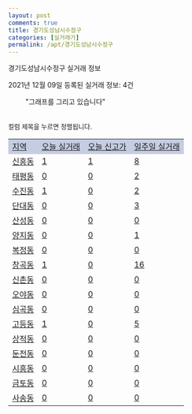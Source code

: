 ```yaml
---
layout: post
comments: true
title: 경기도성남시수정구
categories: [실거래가]
permalink: /apt/경기도성남시수정구
---
```


경기도성남시수정구 실거래 정보

2021년 12월 09일 등록된 실거래 정보: 4건

<!--<script async src="https://pagead2.googlesyndication.com/pagead/js/adsbygoogle.js?client=ca-pub-3485438051770037"
 crossorigin="anonymous"></script>-->

<script type="text/javascript">
  google.charts.load('current', {'packages':['corechart']});
  google.charts.setOnLoadCallback(drawChart);

  function drawChart() {
    var data = google.visualization.arrayToDataTable([['거래일', '매매', '전월세', '전매'], ['21-01', 95, 257, 7], ['21-02', 59, 288, 7], ['21-03', 55, 290, 3], ['21-04', 55, 218, 1], ['21-05', 64, 317, 2], ['21-06', 63, 283, 6], ['21-07', 83, 254, 9], ['21-08', 53, 217, 6], ['21-09', 49, 254, 1], ['21-10', 45, 265, 1], ['21-11', 7, 96, 0], ['21-12', 1, 17, 0]]);

    var options = {
      title: '최근 1년간 유형별 거래량 추이',
      legend: { position: 'bottom' }
    };

    setTimeout(function() {
        var chart = new google.visualization.LineChart(document.getElementById('columnchart_material'));
        chart.draw(data, (options));
        document.getElementById('loading').style.display = 'none';
        var dayLabel = (new Date()).getDay();
        if (dayLabel < 2) {
            sorttable.innerSortFunction.apply(document.getElementById('week'), []);
            sorttable.innerSortFunction.apply(document.getElementById('week'), []);        
        }
        else {
            sorttable.innerSortFunction.apply(document.getElementById('today'), []);
            sorttable.innerSortFunction.apply(document.getElementById('today'), []);
        }
    }, 200);

  }
</script>

<div id="loading" style="z-index:20; display: block; margin-left: 35px">"그래프를 그리고 있습니다"</div>
<div id="columnchart_material" style="width: 95%; margin-left: -35px; display: block"></div>
<!--<div style="width: 95%; margin-left: -35px; display: block">
      <script async src="https://pagead2.googlesyndication.com/pagead/js/adsbygoogle.js?client=ca-pub-3485438051770037"
          crossorigin="anonymous"></script>
      <ins class="adsbygoogle"
          style="display:block"
          data-ad-format="fluid"
          data-ad-layout-key="-fb+5w+4e-db+86"
          data-ad-client="ca-pub-3485438051770037"
          data-ad-slot="1827090281"></ins>
      <script>
          (adsbygoogle = window.adsbygoogle || []).push({});
      </script>
</div>-->
<br>

<font size='small' style='font-size: small;'>컬럼 제목을 누르면 정렬됩니다.</font>
<table class="sortable">
  <tr style='background-color: rgba(114, 132, 186,0.4);'>
    <td id="region"><a href="#">지역</a></td>
    <td id="today"><a href="#">오늘 실거래</a></td>
    <td id="today_new"><a href="#">오늘 신고가</a></td>
    <td id="week"><a href="#">일주일 실거래</a></td>
  </tr>

  
  <tr class="item">
    <td><a href="경기도성남시수정구신흥동">신흥동</a></td>
    <td><a href="경기도성남시수정구신흥동">1</a></td>
    <td><a href="경기도성남시수정구신흥동">1</a></td>
    <td><a href="경기도성남시수정구신흥동">8</a></td>
  </tr>
    

  <tr class="item">
    <td><a href="경기도성남시수정구태평동">태평동</a></td>
    <td><a href="경기도성남시수정구태평동">0</a></td>
    <td><a href="경기도성남시수정구태평동">0</a></td>
    <td><a href="경기도성남시수정구태평동">2</a></td>
  </tr>
    

  <tr class="item">
    <td><a href="경기도성남시수정구수진동">수진동</a></td>
    <td><a href="경기도성남시수정구수진동">1</a></td>
    <td><a href="경기도성남시수정구수진동">0</a></td>
    <td><a href="경기도성남시수정구수진동">2</a></td>
  </tr>
    

  <tr class="item">
    <td><a href="경기도성남시수정구단대동">단대동</a></td>
    <td><a href="경기도성남시수정구단대동">0</a></td>
    <td><a href="경기도성남시수정구단대동">0</a></td>
    <td><a href="경기도성남시수정구단대동">3</a></td>
  </tr>
    

  <tr class="item">
    <td><a href="경기도성남시수정구산성동">산성동</a></td>
    <td><a href="경기도성남시수정구산성동">0</a></td>
    <td><a href="경기도성남시수정구산성동">0</a></td>
    <td><a href="경기도성남시수정구산성동">0</a></td>
  </tr>
    

  <tr class="item">
    <td><a href="경기도성남시수정구양지동">양지동</a></td>
    <td><a href="경기도성남시수정구양지동">0</a></td>
    <td><a href="경기도성남시수정구양지동">0</a></td>
    <td><a href="경기도성남시수정구양지동">1</a></td>
  </tr>
    

  <tr class="item">
    <td><a href="경기도성남시수정구복정동">복정동</a></td>
    <td><a href="경기도성남시수정구복정동">0</a></td>
    <td><a href="경기도성남시수정구복정동">0</a></td>
    <td><a href="경기도성남시수정구복정동">0</a></td>
  </tr>
    

  <tr class="item">
    <td><a href="경기도성남시수정구창곡동">창곡동</a></td>
    <td><a href="경기도성남시수정구창곡동">1</a></td>
    <td><a href="경기도성남시수정구창곡동">0</a></td>
    <td><a href="경기도성남시수정구창곡동">16</a></td>
  </tr>
    

  <tr class="item">
    <td><a href="경기도성남시수정구신촌동">신촌동</a></td>
    <td><a href="경기도성남시수정구신촌동">0</a></td>
    <td><a href="경기도성남시수정구신촌동">0</a></td>
    <td><a href="경기도성남시수정구신촌동">0</a></td>
  </tr>
    

  <tr class="item">
    <td><a href="경기도성남시수정구오야동">오야동</a></td>
    <td><a href="경기도성남시수정구오야동">0</a></td>
    <td><a href="경기도성남시수정구오야동">0</a></td>
    <td><a href="경기도성남시수정구오야동">0</a></td>
  </tr>
    

  <tr class="item">
    <td><a href="경기도성남시수정구심곡동">심곡동</a></td>
    <td><a href="경기도성남시수정구심곡동">0</a></td>
    <td><a href="경기도성남시수정구심곡동">0</a></td>
    <td><a href="경기도성남시수정구심곡동">0</a></td>
  </tr>
    

  <tr class="item">
    <td><a href="경기도성남시수정구고등동">고등동</a></td>
    <td><a href="경기도성남시수정구고등동">1</a></td>
    <td><a href="경기도성남시수정구고등동">0</a></td>
    <td><a href="경기도성남시수정구고등동">5</a></td>
  </tr>
    

  <tr class="item">
    <td><a href="경기도성남시수정구상적동">상적동</a></td>
    <td><a href="경기도성남시수정구상적동">0</a></td>
    <td><a href="경기도성남시수정구상적동">0</a></td>
    <td><a href="경기도성남시수정구상적동">0</a></td>
  </tr>
    

  <tr class="item">
    <td><a href="경기도성남시수정구둔전동">둔전동</a></td>
    <td><a href="경기도성남시수정구둔전동">0</a></td>
    <td><a href="경기도성남시수정구둔전동">0</a></td>
    <td><a href="경기도성남시수정구둔전동">0</a></td>
  </tr>
    

  <tr class="item">
    <td><a href="경기도성남시수정구시흥동">시흥동</a></td>
    <td><a href="경기도성남시수정구시흥동">0</a></td>
    <td><a href="경기도성남시수정구시흥동">0</a></td>
    <td><a href="경기도성남시수정구시흥동">0</a></td>
  </tr>
    

  <tr class="item">
    <td><a href="경기도성남시수정구금토동">금토동</a></td>
    <td><a href="경기도성남시수정구금토동">0</a></td>
    <td><a href="경기도성남시수정구금토동">0</a></td>
    <td><a href="경기도성남시수정구금토동">0</a></td>
  </tr>
    

  <tr class="item">
    <td><a href="경기도성남시수정구사송동">사송동</a></td>
    <td><a href="경기도성남시수정구사송동">0</a></td>
    <td><a href="경기도성남시수정구사송동">0</a></td>
    <td><a href="경기도성남시수정구사송동">0</a></td>
  </tr>
    


</table>


    